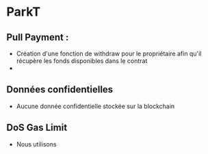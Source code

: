 # ParkT

## Pull Payment :

* Création d'une fonction de withdraw pour le propriétaire afin qu'il récupère les fonds disponibles dans le contrat
*  

## Données confidentielles
* Aucune donnée confidentielle stockée sur la blockchain

## DoS Gas Limit
* Nous utilisons 